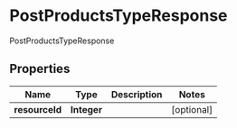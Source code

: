 

# PostProductsTypeResponse

PostProductsTypeResponse
## Properties

Name | Type | Description | Notes
------------ | ------------- | ------------- | -------------
**resourceId** | **Integer** |  |  [optional]



